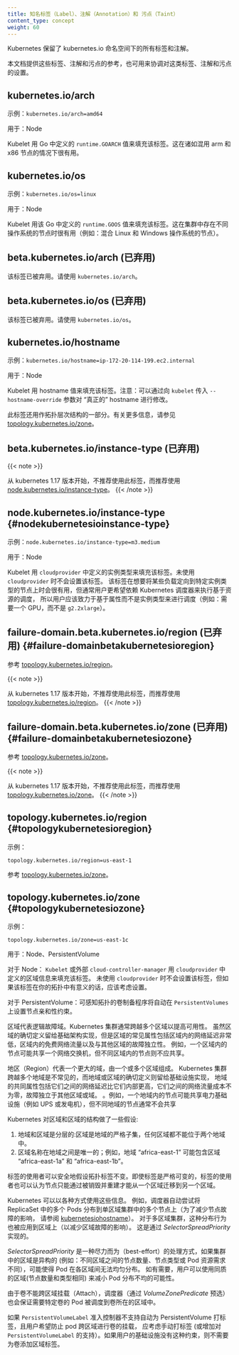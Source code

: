 ```yaml
---
title: 知名标签（Label）、注解（Annotation）和 污点（Taint）
content_type: concept
weight: 60
---
```


<!-- overview -->

<!--
Kubernetes reserves all labels and annotations in the kubernetes.io namespace.

This document serves both as a reference to the values and as a coordination point for assigning values.
-->

Kubernetes 保留了 kubernetes.io 命名空间下的所有标签和注解。

本文档提供这些标签、注解和污点的参考，也可用来协调对这类标签、注解和污点的设置。



<!-- body -->

## kubernetes.io/arch

<!--
Example: `kubernetes.io/arch=amd64`

Used on: Node

The Kubelet populates this with `runtime.GOARCH` as defined by Go. This can be handy if you are mixing arm and x86 nodes.
-->

示例：`kubernetes.io/arch=amd64`

用于：Node

Kubelet 用 Go 中定义的 `runtime.GOARCH` 值来填充该标签。这在诸如混用 arm 和 x86 节点的情况下很有用。

## kubernetes.io/os

<!--
Example: `kubernetes.io/os=linux`

Used on: Node

The Kubelet populates this with `runtime.GOOS` as defined by Go. This can be handy if you are mixing operating systems in your cluster (for example: mixing Linux and Windows nodes).
-->

示例：`kubernetes.io/os=linux`

用于：Node

Kubelet 用该 Go 中定义的 `runtime.GOOS` 值来填充该标签。这在集群中存在不同操作系统的节点时很有用（例如：混合 Linux 和 Windows 操作系统的节点）。

<!--
## beta.kubernetes.io/arch (deprecated)
-->
## beta.kubernetes.io/arch (已弃用)

<!--
This label has been deprecated. Please use `kubernetes.io/arch` instead.
-->
该标签已被弃用。请使用  `kubernetes.io/arch`。

<!--
## beta.kubernetes.io/os (deprecated)
-->
## beta.kubernetes.io/os (已弃用)

<!--
This label has been deprecated. Please use `kubernetes.io/os` instead.
-->
该标签已被弃用。请使用 `kubernetes.io/os`。

## kubernetes.io/hostname

<!--
Example: `kubernetes.io/hostname=ip-172-20-114-199.ec2.internal`

Used on: Node

The Kubelet populates this label with the hostname. Note that the hostname can be changed from the "actual" hostname by passing the `--hostname-override` flag to the `kubelet`.
-->

示例：`kubernetes.io/hostname=ip-172-20-114-199.ec2.internal`

用于：Node

Kubelet 用 hostname 值来填充该标签。注意：可以通过向 `kubelet` 传入 `--hostname-override`
参数对 “真正的” hostname 进行修改。

<!--
This label is also used as part of the topology hierarchy.  See [topology.kubernetes.io/zone](#topologykubernetesiozone) for more information.
-->
此标签还用作拓扑层次结构的一部分。有关更多信息，请参见 [topology.kubernetes.io/zone](#topologykubernetesiozone)。

<!--
## beta.kubernetes.io/instance-type (deprecated)
-->
## beta.kubernetes.io/instance-type (已弃用)

{{< note >}} 
<!--
Starting in v1.17, this label is deprecated in favor of [node.kubernetes.io/instance-type](#nodekubernetesioinstance-type).
-->
从 kubernetes 1.17 版本开始，不推荐使用此标签，而推荐使用 [node.kubernetes.io/instance-type](#nodekubernetesioinstance-type)。
{{< /note >}}

## node.kubernetes.io/instance-type {#nodekubernetesioinstance-type}

<!--
Example: `node.kubernetes.io/instance-type=m3.medium`

Used on: Node

The Kubelet populates this with the instance type as defined by the `cloudprovider`.
This will be set only if you are using a `cloudprovider`. This setting is handy
if you want to target certain workloads to certain instance types, but typically you want
to rely on the Kubernetes scheduler to perform resource-based scheduling. You should aim to schedule based on properties rather than on instance types (for example: require a GPU, instead of requiring a `g2.2xlarge`).
-->

示例：`node.kubernetes.io/instance-type=m3.medium`

用于：Node

Kubelet 用 `cloudprovider` 中定义的实例类型来填充该标签。未使用 `cloudprovider` 时不会设置该标签。
该标签在想要将某些负载定向到特定实例类型的节点上时会很有用，但通常用户更希望依赖 Kubernetes 调度器来执行基于资源的调度，
所以用户应该致力于基于属性而不是实例类型来进行调度（例如：需要一个 GPU，而不是 `g2.2xlarge`）。

## failure-domain.beta.kubernetes.io/region (已弃用) {#failure-domainbetakubernetesioregion}

<!--
See [topology.kubernetes.io/region](#topologykubernetesioregion).
-->
参考 [topology.kubernetes.io/region](#topologykubernetesioregion)。

{{< note >}}
<!--
Starting in v1.17, this label is deprecated in favor of [topology.kubernetes.io/region](#topologykubernetesioregion).
-->
从 kubernetes 1.17 版本开始，不推荐使用此标签，而推荐使用 [topology.kubernetes.io/region](#topologykubernetesioregion)。
{{< /note >}}

## failure-domain.beta.kubernetes.io/zone (已弃用) {#failure-domainbetakubernetesiozone}

<!--
See [topology.kubernetes.io/zone](#topologykubernetesiozone).
-->
参考 [topology.kubernetes.io/zone](#topologykubernetesiozone)。

{{< note >}}
<!--
Starting in v1.17, this label is deprecated in favor of [topology.kubernetes.io/zone](#topologykubernetesiozone).
-->
从 kubernetes 1.17 版本开始，不推荐使用此标签，而推荐使用 [topology.kubernetes.io/zone](#topologykubernetesiozone)。
{{< /note >}}

## topology.kubernetes.io/region {#topologykubernetesioregion}
<!--
Example:

`topology.kubernetes.io/region=us-east-1`
-->
示例：

`topology.kubernetes.io/region=us-east-1`

<!--
See [topology.kubernetes.io/zone](#topologykubernetesiozone).
-->
参考 [topology.kubernetes.io/zone](#topologykubernetesiozone)。

## topology.kubernetes.io/zone {#topologykubernetesiozone}

<!--
Example:

`topology.kubernetes.io/zone=us-east-1c`

On Node: The `kubelet` or the external `cloud-controller-manager` populates this with the information as provided by the `cloudprovider`.  This will be set only if you are using a `cloudprovider`. However, you should consider setting this on nodes if it makes sense in your topology.
-->
示例：

`topology.kubernetes.io/zone=us-east-1c`

用于：Node、PersistentVolume

对于 Node： `Kubelet` 或外部 `cloud-controller-manager` 用 `cloudprovider` 中定义的区域信息来填充该标签。
未使用 `cloudprovider` 时不会设置该标签，但如果该标签在你的拓扑中有意义的话，应该考虑设置。

<!--
On PersistentVolume: topology-aware volume provisioners will automatically set node affinity constraints on `PersistentVolumes`.
-->
对于 PersistentVolume：可感知拓扑的卷制备程序将自动在 `PersistentVolumes` 上设置节点亲和性约束。

<!--
A zone represents a logical failure domain.  It is common for Kubernetes clusters to span multiple zones for increased availability.  While the exact definition of a zone is left to infrastructure implementations, common properties of a zone include very low network latency within a zone, no-cost network traffic within a zone, and failure independence from other zones.  For example, nodes within a zone might share a network switch, but nodes in different zones should not.
-->
区域代表逻辑故障域。Kubernetes 集群通常跨越多个区域以提高可用性。
虽然区域的确切定义留给基础架构实现，但是区域的常见属性包括区域内的网络延迟非常低，区域内的免费网络流量以及与其他区域的故障独立性。
例如，一个区域内的节点可能共享一个网络交换机，但不同区域内的节点则不应共享。

<!--
A region represents a larger domain, made up of one or more zones.  It is uncommon for Kubernetes clusters to span multiple regions,  While the exact definition of a zone or region is left to infrastructure implementations, common properties of a region include higher network latency between them than within them, non-zero cost for network traffic between them, and failure independence from other zones or regions.  For example, nodes within a region might share power infrastructure (e.g. a UPS or generator), but nodes in different regions typically would not.
-->
地区（Region）代表一个更大的域，由一个或多个区域组成。
Kubernetes 集群跨越多个地域是不常见的，而地域或区域的确切定义则留给基础设施实现，
地域的共同属性包括它们之间的网络延迟比它们内部更高，它们之间的网络流量成本不为零，故障独立于其他区域或域。
。例如，一个地域内的节点可能共享电力基础设施（例如 UPS 或发电机），但不同地域的节点通常不会共享

<!--
Kubernetes makes a few assumptions about the structure of zones and regions:
1) regions and zones are hierarchical: zones are strict subsets of regions and no zone can be in 2 regions
2) zone names are unique across regions; for example region "africa-east-1" might be comprised of zones "africa-east-1a" and "africa-east-1b"
-->
Kubernetes 对区域和区域的结构做了一些假设:
1) 地域和区域是分层的:区域是地域的严格子集，任何区域都不能位于两个地域中。
2) 区域名称在地域之间是唯一的；例如，地域 “africa-east-1” 可能包含区域 “africa-east-1a” 和 “africa-east-1b”。

<!--
It should be safe to assume that topology labels do not change. 
Even though labels are strictly mutable,
 consumers of them can assume that a given node is not going to be moved between zones without being destroyed and recreated.
-->
标签的使用者可以安全地假设拓扑标签不变。即使标签是严格可变的，标签的使用者也可以认为节点只能通过被销毁并重建才能从一个区域迁移到另一个区域。

<!--
Kubernetes can use this information in various ways.
For example,
the scheduler automatically tries to spread the Pods in a ReplicaSet across nodes in a single-zone cluster (to reduce the impact of node failures,
see [kubernetes.io/hostname](#kubernetesiohostname)). With multiple-zone clusters, this spreading behavior also applies to zones (to reduce the impact of zone failures).
This is achieved via _SelectorSpreadPriority_.
-->
Kubernetes 可以以各种方式使用这些信息。
例如，调度器自动尝试将 ReplicaSet 中的多个 Pods 分布到单区域集群中的多个节点上（为了减少节点故障的影响，
请参阅 [kubernetesiohostname](#kubernetesiohostname)）。
对于多区域集群，这种分布行为也被应用到区域上（以减少区域故障的影响）。
这是通过 _SelectorSpreadPriority_ 实现的。

<!--
_SelectorSpreadPriority_ is a best effort placement.
 If the zones in your cluster are heterogeneous (for example: different numbers of nodes, different types of nodes, or different pod resource requirements),
 this placement might prevent equal spreading of your Pods across zones.
 If desired, you can use homogenous zones (same number and types of nodes) to reduce the probability of unequal spreading.
-->
_SelectorSpreadPriority_ 是一种尽力而为（best-effort）的处理方式，如果集群中的区域是异构的 
(例如：不同区域之间的节点数量、节点类型或 Pod 资源需求不同），可能使得 Pod 在各区域间无法均匀分布。
如有需要，用户可以使用同质的区域(节点数量和类型相同) 来减小 Pod 分布不均的可能性。

<!--
The scheduler (through the _VolumeZonePredicate_ predicate) also will ensure that Pods, that claim a given volume, are only placed into the same zone as that volume. Volumes cannot be attached across zones.
-->
由于卷不能跨区域挂载（Attach），调度器（通过 _VolumeZonePredicate_ 预选）也会保证需要特定卷的 Pod 被调度到卷所在的区域中。

<!--
If `PersistentVolumeLabel` does not support automatic labeling of your PersistentVolumes, you should consider
adding the labels manually (or adding support for `PersistentVolumeLabel`). With `PersistentVolumeLabel`, the scheduler prevents Pods from mounting volumes in a different zone. If your infrastructure doesn't have this constraint, you don't need to add the zone labels to the volumes at all.
-->
如果 `PersistentVolumeLabel` 准入控制器不支持自动为 PersistentVolume 打标签，且用户希望防止 pod 跨区域进行卷的挂载，
应考虑手动打标签 (或增加对 `PersistentVolumeLabel` 的支持）。如果用户的基础设施没有这种约束，则不需要为卷添加区域标签。
